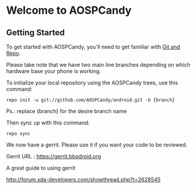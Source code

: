 Welcome to AOSPCandy
===================


Getting Started
---------------

To get started with AOSPCandy, you'll need to get familiar with
[Git and Repo](http://source.android.com/download/using-repo).

Please take note that we have two main line branches depending on
which hardware base your phone is working.

To initialize your local repository using the AOSPCandy trees, use this command:


	repo init -u git://github.com/AOSPCandy/android.git -b {branch}

Ps.: replace {branch} for the desire branch name

Then sync up with this command:

	repo sync

We now have a gerrit. Please use it if you want your code to be reviewed.

Gerrit URL : https://gerrit.bbqdroid.org

A great guide to using gerrit

http://forum.xda-developers.com/showthread.php?t=2628545
